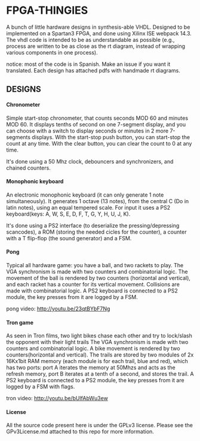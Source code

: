# FPGA-THINGIES 

A bunch of little hardware designs in synthesis-able VHDL. Designed to be
implemented on a Spartan3 FPGA, and done using Xilinx ISE webpack 14.3. The vhdl
code is intended to be as understandable as possible (e.g., process are written
to be as close as the rt diagram, instead of wrapping various components in one
process).

notice: most of the code is in Spanish. Make an issue if you want it translated.
Each design has attached pdfs with handmade rt diagrams.

## DESIGNS   
#### Chronometer
Simple start-stop chronometer, that counts seconds
MOD 60 and minutes MOD 60. It displays tenths of second on one 7-segment
display, and you can choose with a switch to display seconds or minutes in 2
more 7-segments displays.  With the start-stop push button, you can start-stop
the count at any time. With the clear button, you can clear the count to 0 at
any time.

It's done using a 50 Mhz clock, debouncers and synchronizers, and chained
counters.

#### Monophonic keyboard 
An electronic monophonic keyboard (it can only generate 1
note simultaneously). It generates 1 octave (13 notes), from the central C (Do
in latin notes), using an equal tempered scale. For input it uses a PS2
keyboard(keys: A, W, S, E, D, F, T, G, Y, H, U, J, K).

It's done using a PS2 interface (to deserialize the pressing/depressing
scancodes), a ROM (storing the needed cicles for the counter),  a counter with a
T flip-flop (the sound generator) and a FSM.

#### Pong
Typical all hardware game: you have a ball, and two rackets to play.
The VGA synchronism is made with two counters and combinatorial logic. The movement of the ball is rendered by two counters (horizontal and vertical), and each racket has a counter for its vertical movement. Collisions are made with combinatorial logic. A PS2 keyboard is connected to a PS2 module, the key presses from it are logged by a FSM.

pong video: http://youtu.be/23qtBYbF7Ng

#### Tron game
As seen in Tron films, two light bikes chase each other and try to lock/slash the opponent with their light trails
The VGA synchronism is made with two counters and combinatorial logic. A bike movement is rendered by two counters(horizontal and vertical). The trails are stored by two modules of  2x 16Kx1bit RAM memory (each module is for each trail, blue and red), which has two ports: port A iterates the memory at 50Mhzs and acts as the refresh memory, port B iterates at a tenth of a second, and stores the trail. A PS2 keyboard is connected to a PS2 module, the key presses from it are logged by a FSM with flags.

tron video: http://youtu.be/bUlfAbWu3ew

#### License 
All the source code present here is under the GPLv3 license. Please see the GPv3License.md attached to this repo for more information.
